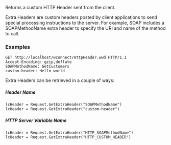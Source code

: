﻿Returns a custom HTTP Header sent from the client.

Extra Headers are custom headers posted by client applications to send special processing instructions to the server. For example, SOAP includes a SOAPMethodName extra header to specify the URI and name of the method to call.

### Examples

```http
GET http://localhost/wconnect/HttpHeader.wwd HTTP/1.1
Accept-Encoding: gzip,deflate
SOAPMethodName: GetCustomers
custom-header: Hello world
```

Extra Headers can be retrieved in a couple of ways:

##### Header Name
```foxpro
lcHeader = Request.GetExtraHeader("SOAPMethodName")
lcHeader = Request.GetExtraHeader("custom-header")
```

##### HTTP Server Variable Name
```foxpro
lcHeader = Request.GetExtraHeader("HTTP_SOAPMethodName")
lcHeader = Request.GetExtraHeader("HTTP_CUSTOM_HEADER")
```